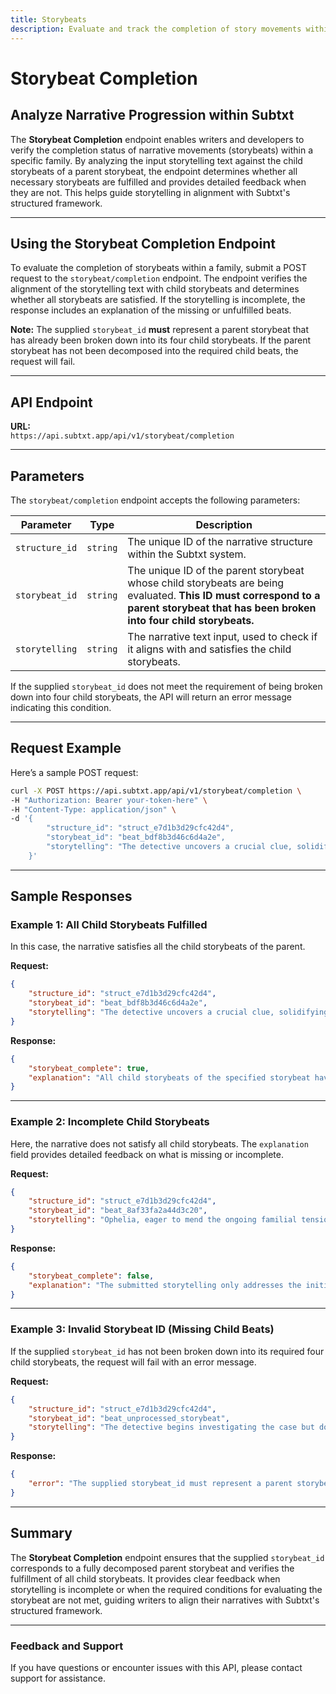 ```yaml
---
title: Storybeats
description: Evaluate and track the completion of story movements within a narrative structure.
---
```


# Storybeat Completion

## Analyze Narrative Progression within Subtxt

The **Storybeat Completion** endpoint enables writers and developers to verify the completion status of narrative movements (storybeats) within a specific family. By analyzing the input storytelling text against the child storybeats of a parent storybeat, the endpoint determines whether all necessary storybeats are fulfilled and provides detailed feedback when they are not. This helps guide storytelling in alignment with Subtxt's structured framework.

---

## Using the Storybeat Completion Endpoint

To evaluate the completion of storybeats within a family, submit a POST request to the `storybeat/completion` endpoint. The endpoint verifies the alignment of the storytelling text with child storybeats and determines whether all storybeats are satisfied. If the storytelling is incomplete, the response includes an explanation of the missing or unfulfilled beats.

**Note:** The supplied `storybeat_id` **must** represent a parent storybeat that has already been broken down into its four child storybeats. If the parent storybeat has not been decomposed into the required child beats, the request will fail.

---

## API Endpoint

**URL:**  
`https://api.subtxt.app/api/v1/storybeat/completion`

---

## Parameters

The `storybeat/completion` endpoint accepts the following parameters:

| Parameter       | Type     | Description                                                                                       |
| --------------- | :------: | ------------------------------------------------------------------------------------------------- |
| `structure_id`  | `string` | The unique ID of the narrative structure within the Subtxt system.                                |
| `storybeat_id`  | `string` | The unique ID of the parent storybeat whose child storybeats are being evaluated. **This ID must correspond to a parent storybeat that has been broken into four child storybeats.** |
| `storytelling`  | `string` | The narrative text input, used to check if it aligns with and satisfies the child storybeats.      |

If the supplied `storybeat_id` does not meet the requirement of being broken down into four child storybeats, the API will return an error message indicating this condition.

---

## Request Example

Here’s a sample POST request:

```bash
curl -X POST https://api.subtxt.app/api/v1/storybeat/completion \
-H "Authorization: Bearer your-token-here" \
-H "Content-Type: application/json" \
-d '{
        "structure_id": "struct_e7d1b3d29cfc42d4",
        "storybeat_id": "beat_bdf8b3d46c6d4a2e",
        "storytelling": "The detective uncovers a crucial clue, solidifying the case while addressing personal doubts about the suspect."
    }'
```

---

## Sample Responses

### Example 1: All Child Storybeats Fulfilled

In this case, the narrative satisfies all the child storybeats of the parent.

**Request:**
```json
{
    "structure_id": "struct_e7d1b3d29cfc42d4",
    "storybeat_id": "beat_bdf8b3d46c6d4a2e",
    "storytelling": "The detective uncovers a crucial clue, solidifying the case while addressing personal doubts about the suspect."
}
```

**Response:**
```json
{
    "storybeat_complete": true,
    "explanation": "All child storybeats of the specified storybeat have been fulfilled."
}
```

---

### Example 2: Incomplete Child Storybeats

Here, the narrative does not satisfy all child storybeats. The `explanation` field provides detailed feedback on what is missing or incomplete.

**Request:**
```json
{
    "structure_id": "struct_e7d1b3d29cfc42d4",
    "storybeat_id": "beat_8af33fa2a44d3c20",
    "storytelling": "Ophelia, eager to mend the ongoing familial tensions that her presence exacerbates, decides to bake cookies as a peace offering."
}
```

**Response:**
```json
{
    "storybeat_complete": false,
    "explanation": "The submitted storytelling only addresses the initial setup of Child Beat 1, where Ophelia decides to bake cookies as a peace offering to mend familial tensions. However, it does not delve into the aftermath of her mistake, the reactions of other family members, or the deeper tensions that arise as a result. None of the other child beats (2, 3, or 4) are present, as there is no exploration of trust, testing, or arguments over the cause of the trouble. Additionally, the last child beat (Child Beat 4) is entirely absent, meaning the scene does not turn or reach a definitive conclusion. The storytelling is incomplete and fails to fulfill the parent beat's thematic objective of illustrating an abundance of skill (or lack thereof) and its impact on family dynamics."
}
```

---

### Example 3: Invalid Storybeat ID (Missing Child Beats)

If the supplied `storybeat_id` has not been broken down into its required four child storybeats, the request will fail with an error message.

**Request:**
```json
{
    "structure_id": "struct_e7d1b3d29cfc42d4",
    "storybeat_id": "beat_unprocessed_storybeat",
    "storytelling": "The detective begins investigating the case but does not reach a resolution."
}
```

**Response:**
```json
{
    "error": "The supplied storybeat_id must represent a parent storybeat that has been broken down into four child Storybeats. Please ensure the Storybeat has been fully decomposed before making this request."
}
```

---

## Summary

The **Storybeat Completion** endpoint ensures that the supplied `storybeat_id` corresponds to a fully decomposed parent storybeat and verifies the fulfillment of all child storybeats. It provides clear feedback when storytelling is incomplete or when the required conditions for evaluating the storybeat are not met, guiding writers to align their narratives with Subtxt's structured framework.

---

### Feedback and Support
If you have questions or encounter issues with this API, please contact support for assistance.